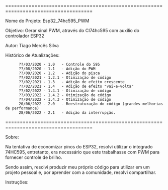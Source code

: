 ====================================================================================

 Nome do Projeto: Esp32_74hc595_PWM
 
  Objetivo: Gerar sinal PWM, através do CI74hc595 com auxílio do controlador ESP32
  
  Autor: Tiago Mercês Silva
  
  Histórico de Atualizações:
  
          ??/03/2020 - 1.0   - Controle do 595
          ??/08/2020 - 1.1   - Adição do PWM
          ??/09/2020 - 1.2   - Adição do pisca
          ??/02/2021 - 1.2.1 - Otimização de código
          ??/02/2021 - 1.3   - Adição de efeito crescente
          ??/02/2021 - 1.4   - Adição de efeito "vai-e-volta"
          ??/02/2022 - 1.4.1 - Otimização de código
          ??/03/2022 - 1.4.2 - Otimização de código
          ??/04/2022 - 1.4.3 - Otimização de código
          20/06/2022 - 2.0   - Reestruturação do código (grandes melhorias de performance)
          28/06/2022 - 2.1   - Adição da interrupção.
          
====================================================================================

Sobre:

Na tentativa de economizar pinos do ESP32, resolvi utilizar o integrado 74HC595, entretanto, era necessário que este trabalhasse com PWM para fornecer controle de brilho.

Sendo assim, resolvi produzir meu próprio código para utilizar em um projeto pessoal e, por aprender com a comunidade, resolvi compartilhar.


Instruções:
